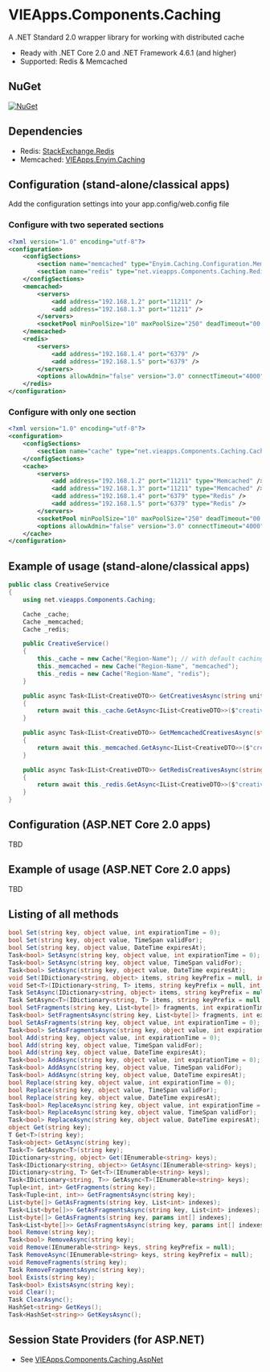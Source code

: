 # VIEApps.Components.Caching

A .NET Standard 2.0 wrapper library for working with distributed cache

- Ready with .NET Core 2.0 and .NET Framework 4.6.1 (and higher)
- Supported: Redis & Memcached

## NuGet

[![NuGet](https://img.shields.io/nuget/v/VIEApps.Components.Caching.svg)](https://www.nuget.org/packages/VIEApps.Components.Caching/)

## Dependencies

- Redis: [StackExchange.Redis](https://github.com/StackExchange/StackExchange.Redis)
- Memcached: [VIEApps.Enyim.Caching](https://github.com/vieapps/Enyim.Caching)

## Configuration (stand-alone/classical apps)

Add the configuration settings into your app.config/web.config file

### Configure with two seperated sections

```xml
<?xml version="1.0" encoding="utf-8"?>
<configuration>
	<configSections>
		<section name="memcached" type="Enyim.Caching.Configuration.MemcachedClientConfigurationSectionHandler, Enyim.Caching" />
		<section name="redis" type="net.vieapps.Components.Caching.RedisClientConfigurationSectionHandler, VIEApps.Components.Caching" />
	</configSections>
	<memcached>
		<servers>
			<add address="192.168.1.2" port="11211" />
			<add address="192.168.1.3" port="11211" />
		</servers>
		<socketPool minPoolSize="10" maxPoolSize="250" deadTimeout="00:01:00" connectionTimeout="00:00:05" receiveTimeout="00:00:01" />
	</memcached>
	<redis>
		<servers>
			<add address="192.168.1.4" port="6379" />
			<add address="192.168.1.5" port="6379" />
		</servers>
		<options allowAdmin="false" version="3.0" connectTimeout="4000" syncTimeout="2000" />
	</redis>
</configuration>
```

### Configure with only one section

```xml
<?xml version="1.0" encoding="utf-8"?>
<configuration>
	<configSections>
		<section name="cache" type="net.vieapps.Components.Caching.CacheConfigurationSectionHandler, VIEApps.Components.Caching" />
	</configSections>
	<cache>
		<servers>
			<add address="192.168.1.2" port="11211" type="Memcached" />
			<add address="192.168.1.3" port="11211" type="Memcached" />
			<add address="192.168.1.4" port="6379" type="Redis" />
			<add address="192.168.1.5" port="6379" type="Redis" />
		</servers>
		<socketPool minPoolSize="10" maxPoolSize="250" deadTimeout="00:01:00" connectionTimeout="00:00:05" receiveTimeout="00:00:01" />
		<options allowAdmin="false" version="3.0" connectTimeout="4000" syncTimeout="2000" />
	</cache>
</configuration>

```

## Example of usage (stand-alone/classical apps)

```cs
public class CreativeService
{	
	using net.vieapps.Components.Caching;

	Cache _cache;
	Cache _memcached;
	Cache _redis;

	public CreativeService()
	{
		this._cache = new Cache("Region-Name"); // with default caching provider is 'Redis'
		this._memcached = new Cache("Region-Name", "memcached");
		this._redis = new Cache("Region-Name", "redis");
	}

	public async Task<IList<CreativeDTO>> GetCreativesAsync(string unitName)
	{
		return await this._cache.GetAsync<IList<CreativeDTO>>($"creatives_{unitName}");
	}

	public async Task<IList<CreativeDTO>> GetMemcachedCreativesAsync(string unitName)
	{
		return await this._memcached.GetAsync<IList<CreativeDTO>>($"creatives_{unitName}");
	}

	public async Task<IList<CreativeDTO>> GetRedisCreativesAsync(string unitName)
	{
		return await this._redis.GetAsync<IList<CreativeDTO>>($"creatives_{unitName}");
	}
}
```

## Configuration (ASP.NET Core 2.0 apps)

TBD

## Example of usage (ASP.NET Core 2.0 apps)

TBD

## Listing of all methods

```cs
bool Set(string key, object value, int expirationTime = 0);
bool Set(string key, object value, TimeSpan validFor);
bool Set(string key, object value, DateTime expiresAt);
Task<bool> SetAsync(string key, object value, int expirationTime = 0);
Task<bool> SetAsync(string key, object value, TimeSpan validFor);
Task<bool> SetAsync(string key, object value, DateTime expiresAt);
void Set(IDictionary<string, object> items, string keyPrefix = null, int expirationTime = 0);
void Set<T>(IDictionary<string, T> items, string keyPrefix = null, int expirationTime = 0);
Task SetAsync(IDictionary<string, object> items, string keyPrefix = null, int expirationTime = 0);
Task SetAsync<T>(IDictionary<string, T> items, string keyPrefix = null, int expirationTime = 0);
bool SetFragments(string key, List<byte[]> fragments, int expirationTime = 0);
Task<bool> SetFragmentsAsync(string key, List<byte[]> fragments, int expirationTime = 0);
bool SetAsFragments(string key, object value, int expirationTime = 0);
Task<bool> SetAsFragmentsAsync(string key, object value, int expirationTime = 0);
bool Add(string key, object value, int expirationTime = 0);
bool Add(string key, object value, TimeSpan validFor);
bool Add(string key, object value, DateTime expiresAt);
Task<bool> AddAsync(string key, object value, int expirationTime = 0);
Task<bool> AddAsync(string key, object value, TimeSpan validFor);
Task<bool> AddAsync(string key, object value, DateTime expiresAt);
bool Replace(string key, object value, int expirationTime = 0);
bool Replace(string key, object value, TimeSpan validFor);
bool Replace(string key, object value, DateTime expiresAt);
Task<bool> ReplaceAsync(string key, object value, int expirationTime = 0);
Task<bool> ReplaceAsync(string key, object value, TimeSpan validFor);
Task<bool> ReplaceAsync(string key, object value, DateTime expiresAt);
object Get(string key);
T Get<T>(string key);
Task<object> GetAsync(string key);
Task<T> GetAsync<T>(string key);
IDictionary<string, object> Get(IEnumerable<string> keys);
Task<IDictionary<string, object>> GetAsync(IEnumerable<string> keys);
IDictionary<string, T> Get<T>(IEnumerable<string> keys);
Task<IDictionary<string, T>> GetAsync<T>(IEnumerable<string> keys);
Tuple<int, int> GetFragments(string key);
Task<Tuple<int, int>> GetFragmentsAsync(string key);
List<byte[]> GetAsFragments(string key, List<int> indexes);
Task<List<byte[]>> GetAsFragmentsAsync(string key, List<int> indexes);
List<byte[]> GetAsFragments(string key, params int[] indexes);
Task<List<byte[]>> GetAsFragmentsAsync(string key, params int[] indexes);
bool Remove(string key);
Task<bool> RemoveAsync(string key);
void Remove(IEnumerable<string> keys, string keyPrefix = null);
Task RemoveAsync(IEnumerable<string> keys, string keyPrefix = null);
void RemoveFragments(string key);
Task RemoveFragmentsAsync(string key);
bool Exists(string key);
Task<bool> ExistsAsync(string key);
void Clear();
Task ClearAsync();
HashSet<string> GetKeys();
Task<HashSet<string>> GetKeysAsync();
```

## Session State Providers (for ASP.NET)

- See [VIEApps.Components.Caching.AspNet](https://github.com/vieapps/Components.Caching.AspNet)

